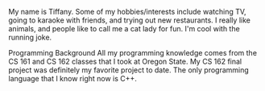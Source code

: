 My name is Tiffany. Some of my hobbies/interests include watching TV, going to karaoke with friends, and trying out new restaurants.
I really like animals, and people like to call me a cat lady for fun. I'm cool with the running joke.

Programming Background
All my programming knowledge comes from the CS 161 and CS 162 classes that I took at Oregon State. 
My CS 162 final project was definitely my favorite project to date.
The only programming language that I know right now is C++.
